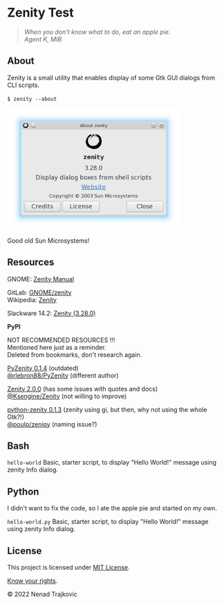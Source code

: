# Zenity Test

> _When you don't know what to do, eat an apple pie.<br>
>  Agent K, MIB_

## About
Zenity is a small utility that enables display of some Gtk GUI dialogs from CLI scripts.

`$ zenity --about`

<a href="about-zenity.png?raw=true" title="Open image"><img src="about-zenity.png" width="400px"></a>

Good old Sun Microsystems!

## Resources
GNOME: [Zenity Manual](https://help.gnome.org/users/zenity/stable/ "Zenity Manual - GNOME Help")

GitLab: [GNOME/zenity](https://gitlab.gnome.org/GNOME/zenity "GNOME / zenity - GitLab")<br>
Wikipedia: [Zenity](https://en.wikipedia.org/wiki/Zenity "Zenity - Wikipedia")

Slackware 14.2: [Zenity (3.28.0)](https://slackbuilds.org/repository/14.2/desktop/zenity/ "Zenity - SBo")

**PyPI**

NOT RECOMMENDED RESOURCES !!!<br>
Mentioned here just as a reminder.<br>
Deleted from bookmarks, don't research again.

[PyZenity 0.1.4](https://pypi.org/project/PyZenity/ "PyZenity - PyPI") (outdated)<br>
[@rlebron88/PyZenity](https://github.com/rlebron88/PyZenity "PyZenity - GitHub") (different author)

[Zenity 2.0.0](https://pypi.org/project/Zenity/ "Zenity - PyPI") (has some issues with quotes and docs)<br>
[@Ksengine/Zenity](https://github.com/Ksengine/Zenity "Zenity - GitHub") (not willing to improve)

[python-zenity 0.1.3](https://pypi.org/project/python-zenity/ "python-zenity - PyPI") (zenity using gi, but then, why not using the whole Gtk?!)<br>
[@poulp/zenipy](https://github.com/poulp/zenipy "zenipy - GitHub") (naming issue?)

## Bash
`hello-world` Basic, starter script, to display "Hello World!" message using zenity Info dialog.

## Python

I didn't want to fix the code, so I ate the apple pie and started on my own.

`hello-world.py` Basic, starter script, to display "Hello World!" message using zenity Info dialog.

## License
This project is licensed under [MIT License](LICENSE "Read the LICENSE file").

[Know your rights](https://choosealicense.com/licenses/mit/ "Read about MIT License permissions").

&copy; 2022 Nenad Trajkovic
